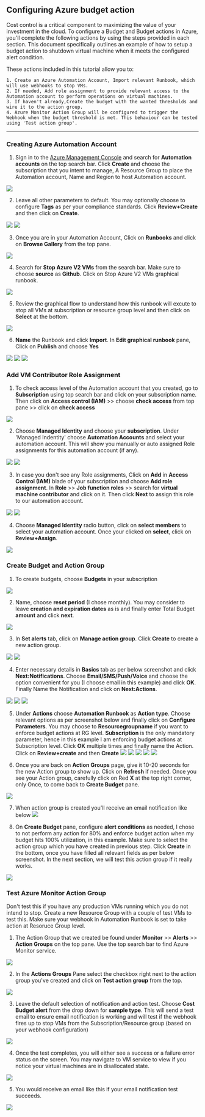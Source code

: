 ## Configuring Azure budget action

Cost control is a critical component to maximizing the value of your investment in the cloud. To configure a Budget and Budget actions in Azure, you'll complete the following actions by using the steps provided in each section. This document specifically outlines an example of how to setup a budget action to shutdown virtual machine when it meets the configured alert condition.

These actions included in this tutorial allow you to:

    1. Create an Azure Automation Account, Import relevant Runbook, which will use webhooks to stop VMs.
    2. If needed, Add role assignment to provide relevant access to the Automation account to perform operations on virtual machines.
    3. If haven't already,Create the budget with the wanted thresholds and wire it to the action group.
    4. Azure Monitor Action Group will be configured to trigger the Webhook when the budget threshold is met. This behaviour can be tested using 'Test action group'.
---

### Creating Azure Automation Account

1.	Sign in to the <a href="https://portal.azure.com/#home" target="_blank">Azure Management Console</a> and search for **Automation accounts** on the top search bar. Click **Create** and choose the subscription that you intent to manage, A Resource Group to place the Automation account, Name and Region to host Automation account.

![](https://raw.githubusercontent.com/ResearchComputing/Documentation/master/docs/cloud/azure/budget-actions/images/1.png)

2.	Leave all other parameters to default. You may optionally choose to configure **Tags** as per your compliance standards. Click **Review+Create** and then click on **Create**.

![](https://raw.githubusercontent.com/ResearchComputing/Documentation/master/docs/cloud/azure/budget-actions/images/2.png)
![](https://raw.githubusercontent.com/ResearchComputing/Documentation/master/docs/cloud/azure/budget-actions/images/3.png)

3.	Once you are in your Automation Account, Click on **Runbooks** and click on **Browse Gallery** from the top pane.

![](https://raw.githubusercontent.com/ResearchComputing/Documentation/master/docs/cloud/azure/budget-actions/images/4.png)

4.	Search for **Stop Azure V2 VMs** from the search bar. Make sure to choose **source** as **Github**. Click on Stop Azure V2 VMs graphical runbook.

![](https://raw.githubusercontent.com/ResearchComputing/Documentation/master/docs/cloud/azure/budget-actions/images/5.png)

5.	Review the graphical flow to understand how this runbook will excute to stop all VMs at subscription or resource group level and then click on **Select** at the bottom.

![](https://raw.githubusercontent.com/ResearchComputing/Documentation/master/docs/cloud/azure/budget-actions/images/6.png)

6. **Name** the Runbook and click **Import**. In **Edit graphical runbook** pane, Click on **Publish** and choose **Yes**

![](https://raw.githubusercontent.com/ResearchComputing/Documentation/master/docs/cloud/azure/budget-actions/images/7.png)
![](https://raw.githubusercontent.com/ResearchComputing/Documentation/master/docs/cloud/azure/budget-actions/images/8.png)
![](https://raw.githubusercontent.com/ResearchComputing/Documentation/master/docs/cloud/azure/budget-actions/images/9.png)




### Add VM Contributor Role Assignment

1.	To check access level of the Automation account that you created, go to **Subscription** using top search bar and click on your subscription name. Then click on **Access control (IAM)** >> choose **check access** from top pane >> click on **check access**

![](https://raw.githubusercontent.com/ResearchComputing/Documentation/master/docs/cloud/azure/budget-actions/images/9.1.png)

2.	Choose **Managed Identity** and choose your **subscription**. Under 'Managed Indentity' choose **Automation Accounts** and select your automation account. This will show you manually or auto assigned Role assignments for this automation account (if any). 

![](https://raw.githubusercontent.com/ResearchComputing/Documentation/master/docs/cloud/azure/budget-actions/images/9.2.png)
![](https://raw.githubusercontent.com/ResearchComputing/Documentation/master/docs/cloud/azure/budget-actions/images/9.3.png)

3.	In case you don't see any Role assignments, Click on **Add** in **Access Control (IAM)** blade of your subscription and choose **Add role assignment**.
In **Role** >> **Job function roles** >> search for **virtual machine contributor** and click on it. Then click **Next** to assign this role to our automation account.

![](https://raw.githubusercontent.com/ResearchComputing/Documentation/master/docs/cloud/azure/budget-actions/images/9.4.png)
![](https://raw.githubusercontent.com/ResearchComputing/Documentation/master/docs/cloud/azure/budget-actions/images/9.5.png)


4.	Choose **Managed Identity** radio button, click on **select members** to select your automation account. Once your clicked on **select**, click on **Review+Assign**.

![](https://raw.githubusercontent.com/ResearchComputing/Documentation/master/docs/cloud/azure/budget-actions/images/9.6.png)




### Create Budget and Action Group

1. To create budgets, choose **Budgets** in your subscription

![](https://raw.githubusercontent.com/ResearchComputing/Documentation/master/docs/cloud/azure/budget-actions/images/10.png)

2. Name, choose **reset period** (I chose monthly). You may consider to leave **creation and expiration dates** as is and finally enter Total Budget **amount** and click **next**.

![](https://raw.githubusercontent.com/ResearchComputing/Documentation/master/docs/cloud/azure/budget-actions/images/11.png)

3. In **Set alerts** tab, click on **Manage action group**. Click **Create** to create a new action group.
 
![](https://raw.githubusercontent.com/ResearchComputing/Documentation/master/docs/cloud/azure/budget-actions/images/12.png)
![](https://raw.githubusercontent.com/ResearchComputing/Documentation/master/docs/cloud/azure/budget-actions/images/13.png)

4. Enter necessary details in **Basics** tab as per below screenshot and click **Next:Notifications**. Choose **Email/SMS/Push/Voice** and choose the option convenient for you (I choose email in this example) and click **OK**. Finally Name the Notification and click on **Next:Actions**.

![](https://raw.githubusercontent.com/ResearchComputing/Documentation/master/docs/cloud/azure/budget-actions/images/14.png)
![](https://raw.githubusercontent.com/ResearchComputing/Documentation/master/docs/cloud/azure/budget-actions/images/15.png)
![](https://raw.githubusercontent.com/ResearchComputing/Documentation/master/docs/cloud/azure/budget-actions/images/16.png)

5. Under **Actions** choose **Automation Runbook** as **Action type**. Choose relevant options as per screenshot below and finally click on **Configure Parameters**. You may choose to **Resourcegroupname** if you want to enforce budget actions at RG level. **Subscription** is the only mandatory parameter, hence in this example I am enforcing budget actions at Subscription level. Click **OK** multiple times and finally name the Action. Click on **Review+create** and then **Create**
![](https://raw.githubusercontent.com/ResearchComputing/Documentation/master/docs/cloud/azure/budget-actions/images/17.png)
![](https://raw.githubusercontent.com/ResearchComputing/Documentation/master/docs/cloud/azure/budget-actions/images/18.png)
![](https://raw.githubusercontent.com/ResearchComputing/Documentation/master/docs/cloud/azure/budget-actions/images/19.png)
![](https://raw.githubusercontent.com/ResearchComputing/Documentation/master/docs/cloud/azure/budget-actions/images/20.png)
![](https://raw.githubusercontent.com/ResearchComputing/Documentation/master/docs/cloud/azure/budget-actions/images/21.png)

6. Once you are back on **Action Groups** page, give it 10-20 seconds for the new Action group to show up. Click on **Refresh** if needed. Once you see your Action group, carefully click on Red **X** at the top right corner, only Once, to come back to **Create Budget** pane.

![](https://raw.githubusercontent.com/ResearchComputing/Documentation/master/docs/cloud/azure/budget-actions/images/24.png)

7. When action group is created you'll receive an email notification like below
![](https://raw.githubusercontent.com/ResearchComputing/Documentation/master/docs/cloud/azure/budget-actions/images/22.png)

8. On **Create Budget** pane, configure **alert conditions** as needed, I chose to not perform any action for 80% and enforce budget action when my budget hits 100% utilization, in this example. Make sure to select the action group which you have created in previous step. Click **Create** in the bottom, once you have filled all relevant fields as per below screenshot. In the next section, we will test this action group if it really works.

![](https://raw.githubusercontent.com/ResearchComputing/Documentation/master/docs/cloud/azure/budget-actions/images/25.png)




### Test Azure Monitor Action Group

Don't test this if you have any production VMs running which you do not intend to stop. Create a new Resource Group with a couple of test VMs to test this. Make sure your webhook in Automation Runbook is set to take action at Resoruce Group level.

1. The Action Group that we created be found under **Monitor** >> **Alerts** >> **Action Groups** on the top pane. Use the top search bar to find Azure Monitor service.

![](https://raw.githubusercontent.com/ResearchComputing/Documentation/master/docs/cloud/azure/budget-actions/images/26.png)

2. In the **Actions Groups** Pane select the checkbox right next to the action group you've created and click on **Test action group** from the top.

![](https://raw.githubusercontent.com/ResearchComputing/Documentation/master/docs/cloud/azure/budget-actions/images/27.png)

3. Leave the default selection of notification and action test. Choose **Cost Budget alert** from the drop down for **sample type**. This will send a test email to ensure email notification is working and will test if the webhook fires up to stop VMs from the Subscription/Resource group (based on your webhook configuration) 

![](https://raw.githubusercontent.com/ResearchComputing/Documentation/master/docs/cloud/azure/budget-actions/images/28.png)

4. Once the test completes, you will either see a success or a failure error status on the screen. You may navigate to VM service to view if you notice your virtual machines are in disallocated state.

![](https://raw.githubusercontent.com/ResearchComputing/Documentation/master/docs/cloud/azure/budget-actions/images/29.png)

5. You would receive an email like this if your email notification test succeeds. 

![](https://raw.githubusercontent.com/ResearchComputing/Documentation/master/docs/cloud/azure/budget-actions/images/30.png)
